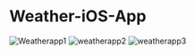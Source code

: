 # Weather-iOS-App
![Weatherapp1](https://user-images.githubusercontent.com/76722178/167314103-eff70cdd-63b4-48e5-88ff-beac89b55d8b.png)
![weatherapp2](https://user-images.githubusercontent.com/76722178/167314107-c7fcb2c7-f950-4709-b2bf-0406ab742b0e.png)
![weatherapp3](https://user-images.githubusercontent.com/76722178/167314111-85e29bcc-49e3-49d5-97f8-9c7d46284d6e.png)
